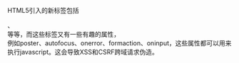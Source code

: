 
HTML5引入的新标签包括<Audio>、<Video>、<Canvas>、<Article>、<Footer>等等，而这些标签又有一些有趣的属性，<br>
例如poster、autofocus、onerror、formaction、oninput，这些属性都可以用来执行javascript。这会导致XSS和CSRF跨域请求伪造。
